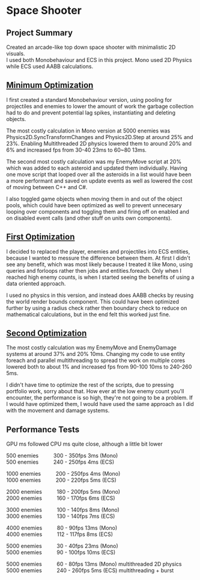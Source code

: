 # Space Shooter
## Project Summary
Created an arcade-like top down space shooter with minimalistic 2D visuals. <br />
I used both Monobehaviour and ECS in this project. Mono used 2D Physics while ECS used AABB calculations.

## [Minimum Optimization](https://github.com/MagnuthFG/SpaceShooter/releases/tag/Minimal-Optimization)
I first created a standard Monobehaviour version, using pooling for projectiles and enemies to lower the amount of work the garbage
collection had to do and prevent potential lag spikes, instantiating and deleting objects.

The most costly calculation in Mono version at 5000 enemies was Physics2D.SyncTransformChanges and Physics2D.Step at around 25% and 23%.
Enabling Multithreaded 2D physics lowered them to around 20% and 6% and increased fps from 30-40 23ms to 60~80 13ms.

The second most costly calculation was my EnemyMove script at 20% which was added to each asteroid and updated them individually. 
Having one move script that looped over all the asteroids in a list would have been a more performant and saved on update events 
as well as lowered the cost of moving between C++ and C#.

I also toggled game objects when moving them in and out of the object pools, which could have been optimized as well to prevent unnecesary
looping over components and toggling them and firing off on enabled and on disabled event calls (and other stuff on units own components).

## [First Optimization](https://github.com/MagnuthFG/SpaceShooter/releases/tag/First-Optimization)
I decided to replaced the player, enemies and projectiles into ECS entities, because I wanted to messure the difference between them. 
At first I didn't see any benefit, which was most likely because I treated it like Mono, using queries and forloops rather then jobs and
entities.foreach. Only when I reached high enemy counts, is when I started seeing the benefits of using a data oriented approach.

I used no physics in this version, and instead does AABB checks by reusing the world render bounds component.
This could have been optimized further by using a radius check rather then boundary check to reduce on mathematical calculations, 
but in the end felt this worked just fine.

## [Second Optimization](https://github.com/MagnuthFG/SpaceShooter/releases/tag/Second-Optimization)
The most costly calculation was my EnemyMove and EnemyDamage systems at around 37% and 20% 10ms. Changing my code to use entity 
foreach and parallel multithreading to spread the work on multiple cores lowered both to about 1% and increased fps from 90-100 10ms to 240-260 5ms.

I didn't have time to optimize the rest of the scripts, due to pressing portfolio work, sorry about that.
How ever at the low enemy count you'll encounter, the performance is so high, they're not going to be a problem.
If I would have optimized them, I would have used the same approach as I did with the movement and damage systems.

## Performance Tests
GPU ms followed CPU ms quite close, although a little bit lower

500 enemies &emsp; &emsp; 300 - 350fps  3ms (Mono) <br />
500 enemies &emsp; &emsp; 240 - 250fps  4ms (ECS)

1000 enemies &emsp; &emsp; 200 - 250fps  4ms (Mono)  <br />
1000 enemies &emsp; &emsp; 200 - 220fps  5ms (ECS)

2000 enemies &emsp; &emsp; 180 - 200fps  5ms (Mono) <br />
2000 enemies &emsp; &emsp; 160 - 170fps  6ms (ECS)

3000 enemies &emsp; &emsp; 100 - 140fps  8ms (Mono) <br />
3000 enemies &emsp; &emsp; 130 - 140fps  7ms (ECS)

4000 enemies &emsp; &emsp; 80 -  90fps 13ms (Mono) <br />
4000 enemies &emsp; &emsp; 112 - 117fps  8ms (ECS)

5000 enemies &emsp; &emsp; 30 -  40fps 23ms (Mono) <br />
5000 enemies &emsp; &emsp; 90 - 100fps 10ms (ECS)

5000 enemies &emsp; &emsp; 60 -  80fps 13ms (Mono) multithreaded 2D physics <br />
5000 enemies &emsp; &emsp; 240 - 260fps  5ms (ECS) multithreading + burst

